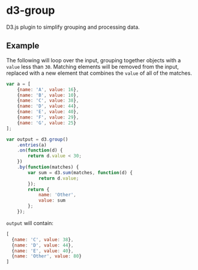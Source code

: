 # d3-group
D3.js plugin to simplify grouping and processing data.

## Example

The following will loop over the input, grouping together objects with a `value` less than `30`. Matching elements will be removed from the input, replaced with a new element that combines the `value` of all of the matches.

```js
var a = [
	{name: 'A', value: 16},
	{name: 'B', value: 10},
	{name: 'C', value: 38},
	{name: 'D', value: 44},
	{name: 'E', value: 40},
	{name: 'F', value: 29},
	{name: 'G', value: 25}
];
```
```js
var output = d3.group()
	.entries(a)
	.on(function(d) {
		return d.value < 30;
	})
	.by(function(matches) {
		var sum = d3.sum(matches, function(d) {
			return d.value;
		});
		return {
			name: 'Other',
			value: sum
		};
	});
```
`output` will contain:
```js
[
  {name: 'C', value: 38},
  {name: 'D', value: 44},
  {name: 'E', value: 40},
  {name: 'Other', value: 80}
]
```

